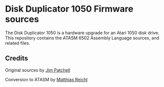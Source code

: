 Disk Duplicator 1050 Firmware sources
=====================================

The Disk Duplicator 1050 is a hardware upgrade for an Atari 1050 disk drive. This repository contains the ATASM 6502 Assembly Language sources, and related files.












Credits
-------
Original sources by [Jim Patchell](http://www.oldcrows.net/~patchell/atari/duplicator.html)

Conversion to ATASM by [Matthias Reichl](https://https://www.horus.com/~hias/atari/)


